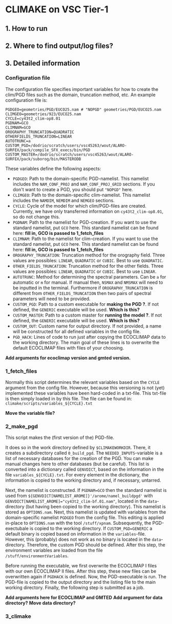 # CLIMAKE on VSC Tier-1

## 1. How to run

## 2. Where to find output/log files?

## 3. Detailed information

### Configuration file

The configuration file specifies important variables for how to create the clim/PGD files such as the domain, truncation method, etc. An example configuration file is:

```
PGDGEO=geometries/PGD/EUCO25.nam # "NOPGD" geometries/PGD/EUCO25.nam
CLIMGEO=geometries/923/EUCO25.nam
CYCLE=cy43t2_clim-op8.01
PGDNAM=GCO
CLIMNAM=GCO
OROGRAPHY_TRUNCATION=QUADRATIC
OTHERFIELDS_TRUNCATION=LINEAR
AUTOTRUNC=a
CUSTOM_PGD=/dodrio/scratch/users/vsc45263/wout/ALARO-SURFEX/pack/compile_SFX_execs/bin/PGD
CUSTOM_MASTER=/dodrio/scratch/users/vsc45263/wout/ALARO-SURFEX/pack/suborog/bin/MASTERODB
```

These variables define the following aspects:
- `PGDGEO`: Path to the domain-specific PGD-namelist. This namelist includes the `NAM_CONF_PROJ` and `NAM_CONF_PROJ_GRID` sections. If you don't want to create a PGD, you should put `"NOPGD"` here.
- `CLIMGEO`: Path to the domain-specific clim-namelist. This namelist includes the `NAMDIM`, `NEMDIM` and `NEMGEO` sections.
- `CYCLE`: Cycle of the model for which clim/PGD-files are created. Currently, we have only transferred information on `cy43t2_clim-op8.01`, so do not change this.
- `PGDNAM`: Path to the namelist for PGD-creation. If you want to use the standard namelist, put `GCO` here. This standard namelist can be found here: **fill in, GCO is passed to 1_fetch_files**
- `CLIMNAM`: Path to the namelist for clim-creation. If you want to use the standard namelist, put `GCO` here. This standard namelist can be found here: **fill in, GCO is passed to 1_fetch_files**
- `OROGRAPHY_TRUNCATION`: Truncation method for the orography field. Three values are possibles: `LINEAR`, `QUADRATIC` or `CUBIC`. Best to use `QUADRATIC`.
- `OTHER_FIELDS_TRUNCATION`: Truncation method for the other fields. Three values are possibles: `LINEAR`, `QUADRATIC` or `CUBIC`. Best to use `LINEAR`.
- `AUTOTRUNC`: Method for determining the spectral parameters. Can be `a` for automatic or `m` for manual. If manual then, `NSMAX` and `NMSMAX` will need to be inputted in the terminal. Furthermore if `OROGRAPHY_TRUNCATION` is different from `OTHER_FIELDS_TRUNCATION` then two pairs of spectral parameters will need to be provided.
- `CUSTOM_PGD`: Path to a custom executable for **making the PGD ?**. If not defined, the `GENERIC` executable will be used. **Which is this?**
- `CUSTOM_MASTER`: Path to a custom master for **running the model ?**. If not defined, the `GENERIC` executable will be used. **Which is this?**
- `CUSTOM_OUT`: Custom name for output directory. If not provided, a name will be constructed for all defined variables in the config file.
- `PGD_HACK`: Lines of code to run just after copying the ECOCLIMAP data to the working directory. The main goal of these lines is to overwrite the default ECOCLIMAP files with files of your choosing. 

**Add arguments for ecoclimap version and gmted version.**


### 1_fetch_files

Normally this script determines the relevant variables based on the `CYCLE` argument from the config file. However, because this versioning is not (yet) implemented these variables have been hard-coded in a txt-file. This txt-file is then simply loaded in by this file. The file can be found in: `climake/scripts/variables_${CYCLE}.txt`

**Move the variable file?**

### 2_make_pgd

This script makes the (first version of the) PGD-file.

It does so in the work directory defined by `$CLIMAKEWORKDIR`. There, it creates a subdirectory called `0_build_pgd`. The `NEEDED_INPUTS`-variable is a list of necessary databases for the creation of the PGD. You can make manual changes here to other databases (but be careful). This list is converted into a dictionary called `GENVDICT`, based on the information in the file `variables_${CYCLE}.txt`. For every element in the dictionary, the information is copied to the working directory and, if necessary, untarred. 

Next, the namelist is constructed. If `PGDNAM=GCO` then the standard namelist is used from `${GENVDICT[NAMELIST_AROME]}'/arome/namel_buildpgd'` with `GENVDICT[NAMELIST_AROME]="cy43t2_clim-bf.01.nam"`, located in the `data`-directory (but having been copied to the working directory). This namelist is stored as `OPTIONS.nam`. Next, this namelist is updated with variables from the domain-specific namelist `PGDGEO` from the config file. This editing is applied in-place to `OPTIONS.nam` with the tool `/stuff/xpnam`. Subsequently,  the PGD-exectubale is copied to the working directory. If `CUSTOM_PGD=GENERIC` a default binary is copied based on information in the `variables`-file. However, this (probably) does not work as no binary is located in the `data`-directory. Therefore, the custom PGD should be defined. After this step, the environment variables are loaded from the file `/stuff/environmentVariables`. 

Before running the executable, we first overwrite the ECOCLIMAP I files with our own ECOCLIMAP II files. After this step, these new files can be overwritten again if `PGDHACK` is defined. Now, the PGD-executable is run. The PGD-file is copied to the output directory and the listing file to the main working directory. Finally, the following step is submitted as a job. 

**Add arguments here for ECOCLIMAP and GMTED**
**Add argument for data directory?**
**Move data directory?**

### 3_climake


